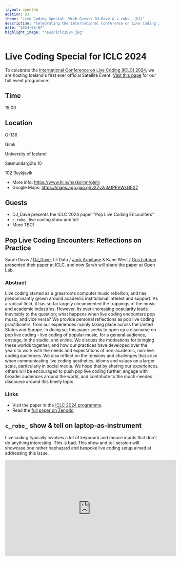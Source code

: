 ```yaml
---
layout: openlab
edition: 83
theme: "Live Coding Special, With Guests DJ_Dave & c_robo_ (US)"
description: "Celebrating the International Conference on Live Coding 2024"
date: "2024-06-07"
highlight_image: "news/iclc2024.jpg"
---
```


<script>
    import CaptionedImage from "../../components/Images/CaptionedImage.svelte"
</script>

<CaptionedImage
    src="news/iclc2024.jpg"
    alt="Celebrating the International Conference on Live Coding 2024"
    caption="Celebrating the International Conference on Live Coding 2024"/>

# Live Coding Special for ICLC 2024

To celebrate the [International Conference on Live Coding (ICLC) 2024](https://iclc.toplap.org/2024/), we are hosting Iceland's first ever official Satellite Event.
[Visit this page](/news/iclc2024) for our full event programme.

## Time
15:00

## Location
G-139

Gimli

University of Iceland

Sæmundargötu 10

102 Reykjavík

- More info: https://www.hi.is/haskolinn/gimli 
- Google Maps: https://maps.app.goo.gl/yXZy2uMtPFVWkGEX7

## Guests

- DJ_Dave presents the ICLC 2024 paper "Pop Live Coding Encounters"
- `c_robo_` live coding show and tell
- More TBC!
<!-- - Lil Data Workshop on Live Coding Artificial Life -->

## Pop Live Coding Encounters: Reflections on Practice

Sarah Davis / [DJ_Dave](https://www.instagram.com/dj_dave____), Lil Data / [Jack Armitage](/people#jack-armitage) & Kane West / [Gus Lobban](https://www.instagram.com/gus_bonito) presented their paper at ICLC, and now Sarah will share the paper at Open Lab.

### Abstract

Live coding started as a grassroots computer music rebellion, and has predominantly grown around academic institutional interest and support. As a radical field, it has so far largely circumvented the trappings of the music and academic industries. However, its ever-increasing popularity leads inevitably to the question; what happens when live coding encounters pop music, and vice versa? We provide personal reflections as pop live coding practitioners, from our experiences mainly taking place across the United States and Europe. In doing so, this paper seeks to open up a discourse on pop live coding - live coding of popular music, for a general audience, onstage, in the studio, and online. We discuss the motivations for bringing these worlds together, and how our practices have developed over the years to work with the needs and expectations of non-academic, non-live coding audiences. We also reflect on the tensions and challenges that arise when communicating live coding aesthetics, idioms and values on a larger scale, particularly in social media. We hope that by sharing our experiences, others will be encouraged to push pop live coding further, engage with broader audiences around the world, and contribute to the much-needed discourse around this timely topic.

### Links

- Visit the paper in the [ICLC 2024 programme](https://iclc.toplap.org/2024/program/6.html).
- Read the [full paper on Zenodo](https://zenodo.org/records/11350025)

## `c_robo_` show & tell on laptop-as-instrument

Live coding typically involves a lot of keyboard and mouse inputs that don't do anything interesting. This is bad. This show and tell session will showcase one rather haphazard and bespoke live coding setup aimed at addressing this issue.

<iframe width="560" height="315" src="https://www.youtube.com/embed/tPNngzRLs80" title="c_robo" frameborder="0" allow="accelerometer; autoplay; clipboard-write; encrypted-media; gyroscope; picture-in-picture; web-share" allowfullscreen></iframe>

<!-- ## Lil Data Workshop on Live Coding Artificial Life -->


